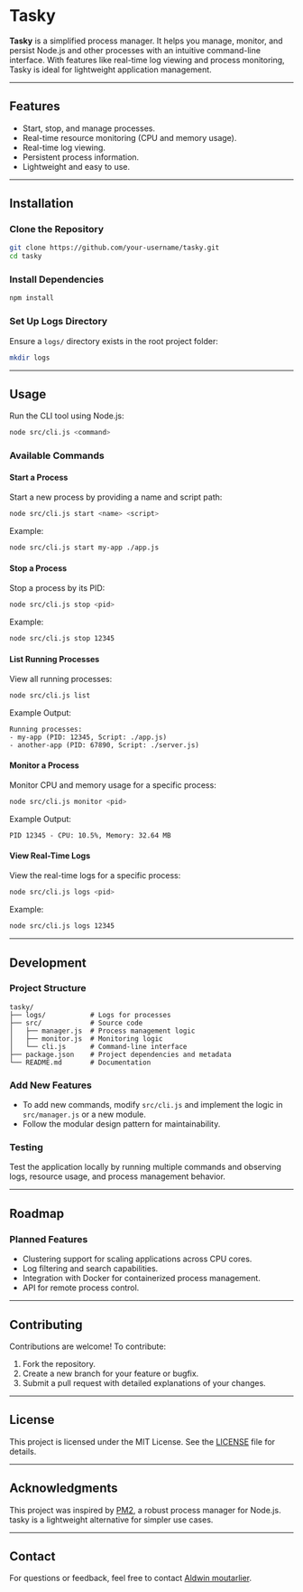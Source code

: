# Tasky

**Tasky** is a simplified process manager. It helps you manage, monitor, and persist Node.js and other processes with an intuitive command-line interface. With features like real-time log viewing and process monitoring, Tasky is ideal for lightweight application management.

---

## Features

- Start, stop, and manage processes.
- Real-time resource monitoring (CPU and memory usage).
- Real-time log viewing.
- Persistent process information.
- Lightweight and easy to use.

---

## Installation

### Clone the Repository

```bash
git clone https://github.com/your-username/tasky.git
cd tasky
```

### Install Dependencies

```bash
npm install
```

### Set Up Logs Directory

Ensure a `logs/` directory exists in the root project folder:

```bash
mkdir logs
```

---

## Usage

Run the CLI tool using Node.js:

```bash
node src/cli.js <command>
```

### Available Commands

#### **Start a Process**
Start a new process by providing a name and script path:

```bash
node src/cli.js start <name> <script>
```

Example:

```bash
node src/cli.js start my-app ./app.js
```

#### **Stop a Process**
Stop a process by its PID:

```bash
node src/cli.js stop <pid>
```

Example:

```bash
node src/cli.js stop 12345
```

#### **List Running Processes**
View all running processes:

```bash
node src/cli.js list
```

Example Output:

```
Running processes:
- my-app (PID: 12345, Script: ./app.js)
- another-app (PID: 67890, Script: ./server.js)
```

#### **Monitor a Process**
Monitor CPU and memory usage for a specific process:

```bash
node src/cli.js monitor <pid>
```

Example Output:

```
PID 12345 - CPU: 10.5%, Memory: 32.64 MB
```

#### **View Real-Time Logs**
View the real-time logs for a specific process:

```bash
node src/cli.js logs <pid>
```

Example:

```bash
node src/cli.js logs 12345
```

---

## Development

### Project Structure

```
tasky/
├── logs/           # Logs for processes
├── src/            # Source code
│   ├── manager.js  # Process management logic
│   ├── monitor.js  # Monitoring logic
│   └── cli.js      # Command-line interface
├── package.json    # Project dependencies and metadata
└── README.md       # Documentation
```

### Add New Features
- To add new commands, modify `src/cli.js` and implement the logic in `src/manager.js` or a new module.
- Follow the modular design pattern for maintainability.

### Testing
Test the application locally by running multiple commands and observing logs, resource usage, and process management behavior.

---

## Roadmap

### Planned Features
- Clustering support for scaling applications across CPU cores.
- Log filtering and search capabilities.
- Integration with Docker for containerized process management.
- API for remote process control.

---

## Contributing

Contributions are welcome! To contribute:

1. Fork the repository.
2. Create a new branch for your feature or bugfix.
3. Submit a pull request with detailed explanations of your changes.

---

## License

This project is licensed under the MIT License. See the [LICENSE](LICENSE) file for details.

---

## Acknowledgments

This project was inspired by [PM2](https://pm2.keymetrics.io/), a robust process manager for Node.js. tasky is a lightweight alternative for simpler use cases.

---

## Contact

For questions or feedback, feel free to contact [Aldwin moutarlier](mailto:tashikomaa@gmail.com).

